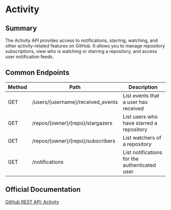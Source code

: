 # Activity

## Summary
The Activity API provides access to notifications, starring, watching, and other activity-related features on GitHub. It allows you to manage repository subscriptions, view who is watching or starring a repository, and access user notification feeds.

## Common Endpoints

| Method | Path | Description |
|--------|------|-------------|
| GET    | /users/{username}/received_events | List events that a user has received |
| GET    | /repos/{owner}/{repo}/stargazers | List users who have starred a repository |
| GET    | /repos/{owner}/{repo}/subscribers | List watchers of a repository |
| GET    | /notifications | List notifications for the authenticated user |

## Official Documentation
[GitHub REST API: Activity](https://docs.github.com/en/rest/activity)